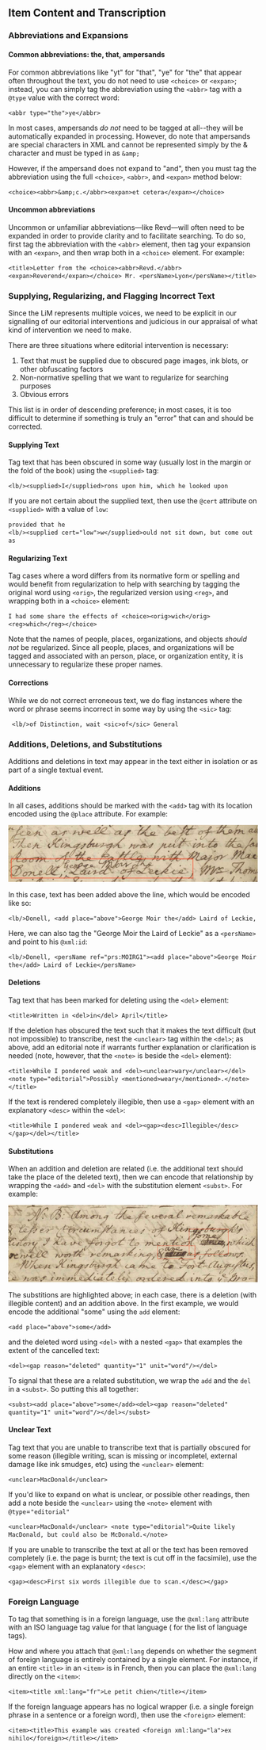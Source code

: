 ## Item Content and Transcription

### Abbreviations and Expansions

#### Common abbreviations: the, that, ampersands

For common abbreviations like "yt" for "that", "ye" for "the" that appear often throughout the text, you do not need to use `<choice>` or `<expan>`; instead, you can simply tag the abbreviation using the `<abbr>` tag with a `@type` value with the correct word:

```
<abbr type="the">ye</abbr>
```

In most cases, ampersands *do not* need to be tagged at all--they will be automatically expanded in processing. However, do note that ampersands are special characters in XML and cannot be represented simply by the & character and must be typed in as `&amp;`

However, if the ampersand does not expand to "and", then you must tag the abbreviation using the full `<choice>`, `<abbr>`, and `<expan>` method below:

```
<choice><abbr>&amp;c.</abbr><expan>et cetera</expan></choice>
```

#### Uncommon abbreviations

Uncommon or unfamiliar abbreviations—like Revd—will often need to be expanded in order to provide clarity and to facilitate searching. To do so, first tag the abbreviation with the `<abbr>` element, then tag your expansion with an `<expan>`, and then wrap both in a `<choice>` element. For example: 

```
<title>Letter from the <choice><abbr>Revd.</abbr><expan>Reverend</expan></choice> Mr. <persName>Lyon</persName></title>
```

### Supplying, Regularizing, and Flagging Incorrect Text

Since the LiM represents multiple voices, we need to be explicit in our signalling of our editorial interventions and judicious in our appraisal of what kind of intervention we need to make.

There are three situations where editorial intervention is necessary:

1. Text that must be supplied due to obscured page images, ink blots, or other obfuscating factors
1. Non-normative spelling that we want to regularize for searching purposes
1. Obvious errors

This list is in order of descending preference; in most cases, it is too difficult to determine if something is truly an "error" that can and should be corrected.

#### Supplying Text

Tag text that has been obscured in some way (usually lost in the margin or the fold of the book) using the `<supplied>` tag:

```
<lb/><supplied>I</supplied>rons upon him, which he looked upon
```
If you are not certain about the supplied text, then use the `@cert` attribute on `<supplied>` with a value of `low`:

```
provided that he
<lb/><supplied cert="low">w</supplied>ould not sit down, but come out as
```

#### Regularizing Text

Tag cases where a word differs from its normative form or spelling and would benefit from regularization to help with searching by tagging the original word using `<orig>`, the regularized version using `<reg>`, and wrapping both in a `<choice>` element:

```
I had some share the effects of <choice><orig>wich</orig><reg>which</reg></choice> 
```

Note that the names of people, places, organizations, and objects *should not* be regularized. Since all people, places, and organizations will be tagged and associated with an person, place, or organization entity, it is unnecessary to regularize these proper names. 

#### Corrections

While we do not correct erroneous text, we do flag instances where the word or phrase seems incorrect in some way by using the `<sic>` tag: 

```
 <lb/>of Distinction, wait <sic>of</sic> General
```

### Additions, Deletions, and Substitutions

Additions and deletions in text may appear in the text either in isolation or as part of a single textual event. 

#### Additions

In all cases, additions should be marked with the `<add>` tag with its location encoded using the `@place` attribute. For example:

![Example from v02.0221.01](images/addition_example.png)

In this case, text has been added above the line, which would be encoded like so: 

```
<lb/>Donell, <add place="above">George Moir the</add> Laird of Leckie,
```

Here, we can also tag the "George Moir the Laird of Leckie" as a `<persName>` and point to his `@xml:id`:

```
<lb/>Donell, <persName ref="prs:MOIRG1"><add place="above">George Moir the</add> Laird of Leckie</persName>
```

#### Deletions

Tag text that has been marked for deleting using the `<del>` element: 
```
<title>Written in <del>in</del> April</title>
```
 If the deletion has obscured the text such that it makes the text difficult (but not impossible) to transcribe, nest the `<unclear>` tag within the `<del>`; as above, add an editorial note if warrants further explanation or clarification is needed (note, however, that the `<note>` is beside the `<del>` element): 
```
<title>While I pondered weak and <del><unclear>wary</unclear></del><note type="editorial">Possibly <mentioned>weary</mentioned>.</note></title>
```


If the text is rendered completely illegible, then use a `<gap>` element with an explanatory `<desc>` within the `<del>`: 
```
<title>While I pondered weak and <del><gap><desc>Illegible</desc></gap></del></title>
```

#### Substitutions

When an addition and deletion are related (i.e. the additional text should take the place of the deleted text), then we can encode that relationship by wrapping the `<add>` and `<del>` with the substitution element `<subst>`. For example:

![Example from v02.0221.01](images/substitution_example.png)

The substitions are highlighted above; in each case, there is a deletion (with illegible content) and an addition above. In the first example, we would encode the additional "some" using the `add` element:

```
<add place="above">some</add>
```
and the deleted word using `<del>` with a nested `<gap>` that examples the extent of the cancelled text:

```
<del><gap reason="deleted" quantity="1" unit="word"/></del>
```

To signal that these are a related substitution, we wrap the `add` and the `del` in a `<subst>`. So putting this all together:

```
<subst><add place="above">some</add><del><gap reason="deleted" quantity="1" unit="word"/></del></subst>
```

#### Unclear Text

Tag text that you are unable to transcribe text that is partially obscured for some reason (illegible writing, scan is missing or incompletel, external damage like ink smudges, etc) using the `<unclear>` element: 
```
<unclear>MacDonald</unclear>
```
 If you'd like to expand on what is unclear, or possible other readings, then add a note beside the `<unclear>` using the `<note>` element with `@type`=`"editorial"` 
```
<unclear>MacDonald</unclear> <note type="editorial">Quite likely MacDonald, but could also be McDonald.</note>
```


If you are unable to transcribe the text at all or the text has been removed completely (i.e. the page is burnt; the text is cut off in the facsimile), use the `<gap>` element with an explanatory `<desc>`: 
```
<gap><desc>First six words illegible due to scan.</desc></gap>
```

### Foreign Language

To tag that something is in a foreign language, use the `@xml:lang` attribute with an ISO language tag value for that language ( for the list of language tags).

How and where you attach that `@xml:lang` depends on whether the segment of foreign language is entirely contained by a single element. For instance, if an entire `<title>` in an `<item>` is in French, then you can place the `@xml:lang` directly on the `<item>`: 
```
<item><title xml:lang="fr">Le petit chien</title></item>
```
 If the foreign language appears has no logical wrapper (i.e. a single foreign phrase in a sentence or a foreign word), then use the `<foreign>` element: 
```
<item><title>This example was created <foreign xml:lang="la">ex nihilo</foreign></title></item>
```

